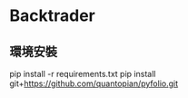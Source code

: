 # Backtrader

## 環境安裝
pip install -r requirements.txt
pip install git+https://github.com/quantopian/pyfolio.git

